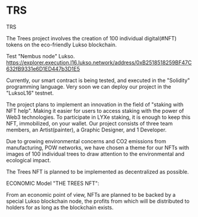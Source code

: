 # TRS
TRS


The Trees project involves the creation of 100 individual digital(#NFT) tokens on the eco-friendly Lukso blockchain.

Test "Nembus node" Lukso.
https://explorer.execution.l16.lukso.network/address/0xB2518518259BF47C632fB9331e6D1ED447b3D1E5

Currently, our smart contract is being tested, and executed in the "Solidity" programming language.  Very soon we can deploy our project in the "LuksoL16" testnet.

The project plans to implement an innovation in the field of "staking with NFT help".  Making it easier for users to access staking with the power of Web3 technologies.  To participate in LYXe staking, it is enough to keep this NFT, immobilized, on your wallet. Our project consists of three team members, an Artist(painter), a Graphic Designer, and 1 Developer.

Due to growing environmental concerns and CO2 emissions from manufacturing, POW networks, we have chosen a theme for our NFTs with images of 100 individual trees to draw attention to the environmental and ecological impact.

The Trees NFT is planned to be implemented as decentralized as possible.  

ECONOMIC Model "THE TREES NFT":

From an economic point of view, NFTs are planned to be backed by a special Lukso blockchain node, the profits from which will be distributed to holders for as long as the blockchain exists.
